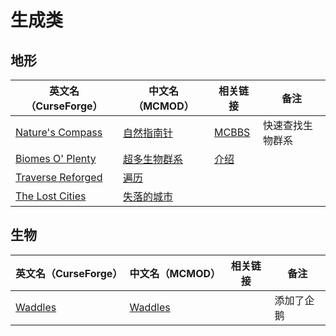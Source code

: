 # 生成类

## 地形

| 英文名（CurseForge）                                                                | 中文名（MCMOD）                                     | 相关链接                                              | 备注             |
| ----------------------------------------------------------------------------------- | --------------------------------------------------- | ----------------------------------------------------- | ---------------- |
| [Nature's Compass](https://www.curseforge.com/minecraft/mc-mods/natures-compass)    | [自然指南针](https://www.mcmod.cn/class/754.html)   | [MCBBS](https://www.mcbbs.net/thread-977694-1-1.html) | 快速查找生物群系 |
| [Biomes O' Plenty](https://www.curseforge.com/minecraft/mc-mods/biomes-o-plenty)    | [超多生物群系](https://www.mcmod.cn/class/108.html) | [介绍](https://www.mcbbs.net/thread-814732-1-1.html)  |                  |
| [Traverse Reforged](https://www.curseforge.com/minecraft/mc-mods/traverse-reforged) | [遍历](https://www.mcmod.cn/class/1416.html)        |                                                       |                  |
| [The Lost Cities](https://www.curseforge.com/minecraft/mc-mods/the-lost-cities)     | [失落的城市](https://www.mcmod.cn/class/1295.html)  |                                                       |                  |

## 生物

| 英文名（CurseForge）                                            | 中文名（MCMOD）                                 | 相关链接 | 备注       |
| --------------------------------------------------------------- | ----------------------------------------------- | -------- | ---------- |
| [Waddles](https://www.curseforge.com/minecraft/mc-mods/waddles) | [Waddles](https://www.mcmod.cn/class/1641.html) |          | 添加了企鹅 |
